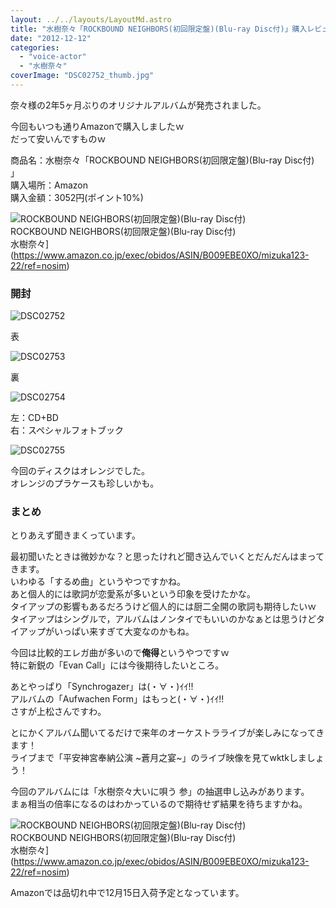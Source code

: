 ```yaml
---
layout: ../../layouts/LayoutMd.astro
title: "水樹奈々「ROCKBOUND NEIGHBORS(初回限定盤)(Blu-ray Disc付)」購入レビュー"
date: "2012-12-12"
categories: 
  - "voice-actor"
  - "水樹奈々"
coverImage: "DSC02752_thumb.jpg"
---
```


奈々様の2年5ヶ月ぶりのオリジナルアルバムが発売されました。

今回もいつも通りAmazonで購入しましたｗ  
だって安いんですものｗ

商品名：水樹奈々「ROCKBOUND NEIGHBORS(初回限定盤)(Blu-ray Disc付) 」  
購入場所：Amazon  
購入金額：3052円(ポイント10%)

![ROCKBOUND NEIGHBORS(初回限定盤)(Blu-ray Disc付)](/archive/images/51Dj7RYbVqL._SL160_.jpg)  
ROCKBOUND NEIGHBORS(初回限定盤)(Blu-ray Disc付)  
水樹奈々](https://www.amazon.co.jp/exec/obidos/ASIN/B009EBE0XO/mizuka123-22/ref=nosim)

### 開封

![DSC02752](/archive/images/DSC02752_thumb.jpg "DSC02752")


表

![DSC02753](/archive/images/DSC02753_thumb.jpg "DSC02753")


裏

![DSC02754](/archive/images/DSC02754_thumb.jpg "DSC02754")


左：CD+BD  
右：スペシャルフォトブック

![DSC02755](/archive/images/DSC02755_thumb.jpg "DSC02755")


今回のディスクはオレンジでした。  
オレンジのプラケースも珍しいかも。

### まとめ

とりあえず聞きまくっています。

最初聞いたときは微妙かな？と思ったけれど聞き込んでいくとだんだんはまってきます。  
いわゆる「するめ曲」というやつですかね。  
あと個人的には歌詞が恋愛系が多いという印象を受けたかな。  
タイアップの影響もあるだろうけど個人的には厨二全開の歌詞も期待したいｗ  
タイアップはシングルで，アルバムはノンタイでもいいのかなぁとは思うけどタイアップがいっぱい来すぎて大変なのかもね。

今回は比較的エレガ曲が多いので**俺得**というやつですｗ  
特に新鋭の「Evan Call」には今後期待したいところ。

あとやっぱり「Synchrogazer」は(・∀・)ｲｲ!!  
アルバムの「Aufwachen Form」はもっと(・∀・)ｲｲ!!  
さすが上松さんですわ。

とにかくアルバム聞いてるだけで来年のオーケストラライブが楽しみになってきます！  
ライブまで「平安神宮奉納公演 ~蒼月之宴~」のライブ映像を見てwktkしましょう！

今回のアルバムには「水樹奈々大いに唄う 参」の抽選申し込みがあります。  
まぁ相当の倍率になるのはわかっているので期待せず結果を待ちますかね。

![ROCKBOUND NEIGHBORS(初回限定盤)(Blu-ray Disc付)](/archive/images/51Dj7RYbVqL._SL160_.jpg)  
ROCKBOUND NEIGHBORS(初回限定盤)(Blu-ray Disc付)  
水樹奈々](https://www.amazon.co.jp/exec/obidos/ASIN/B009EBE0XO/mizuka123-22/ref=nosim)

Amazonでは品切れ中で12月15日入荷予定となっています。
